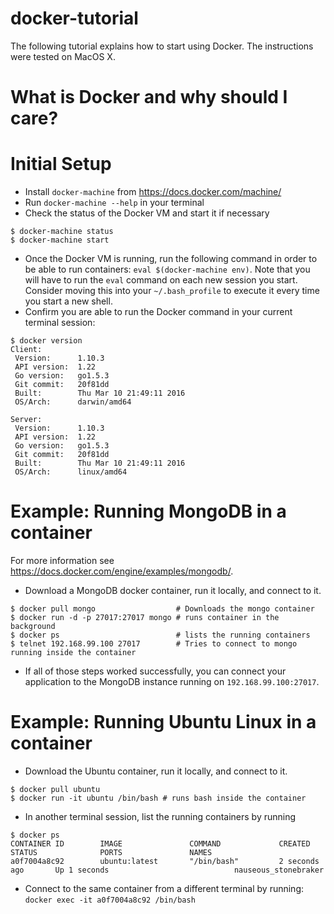 # docker-tutorial

The following tutorial explains how to start using Docker. The instructions were tested on MacOS X.

# What is Docker and why should I care?


# Initial Setup

* Install `docker-machine` from https://docs.docker.com/machine/
* Run `docker-machine --help` in your terminal
* Check the status of the Docker VM and start it if necessary

```
$ docker-machine status
$ docker-machine start
```

* Once the Docker VM is running, run the following command in order to be able to run containers: `eval $(docker-machine env)`. Note that you will have to run the `eval` command on each new session you start. Consider moving this into your `~/.bash_profile` to execute it every time you start a new shell.
* Confirm you are able to run the Docker command in your current terminal session:

```
$ docker version
Client:
 Version:      1.10.3
 API version:  1.22
 Go version:   go1.5.3
 Git commit:   20f81dd
 Built:        Thu Mar 10 21:49:11 2016
 OS/Arch:      darwin/amd64

Server:
 Version:      1.10.3
 API version:  1.22
 Go version:   go1.5.3
 Git commit:   20f81dd
 Built:        Thu Mar 10 21:49:11 2016
 OS/Arch:      linux/amd64
```

# Example: Running MongoDB in a container

For more information see https://docs.docker.com/engine/examples/mongodb/.

* Download a MongoDB docker container, run it locally, and connect to it.

```
$ docker pull mongo                  # Downloads the mongo container
$ docker run -d -p 27017:27017 mongo # runs container in the background
$ docker ps                          # lists the running containers
$ telnet 192.168.99.100 27017        # Tries to connect to mongo running inside the container
```

* If all of those steps worked successfully, you can connect your application to the MongoDB instance running on `192.168.99.100:27017`.

# Example: Running Ubuntu Linux in a container

* Download the Ubuntu container, run it locally, and connect to it.

```
$ docker pull ubuntu
$ docker run -it ubuntu /bin/bash # runs bash inside the container
```

* In another terminal session, list the running containers by running

```
$ docker ps
CONTAINER ID        IMAGE               COMMAND             CREATED             STATUS              PORTS               NAMES
a0f7004a8c92        ubuntu:latest       "/bin/bash"         2 seconds ago       Up 1 seconds                            nauseous_stonebraker
```

* Connect to the same container from a different terminal by running: `docker exec -it a0f7004a8c92 /bin/bash`
